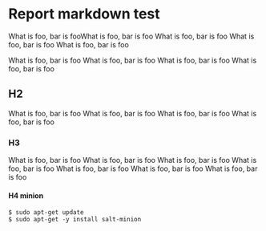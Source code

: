 # Report markdown test
What is foo, bar is fooWhat is foo, bar is foo
What is foo, bar is foo
What is foo, bar is foo
What is foo, bar is foo

What is foo, bar is foo
What is foo, bar is foo
What is foo, bar is foo
What is foo, bar is foo

## H2
What is foo, bar is foo
What is foo, bar is foo
What is foo, bar is foo
What is foo, bar is foo

### H3
What is foo, bar is foo
What is foo, bar is foo
What is foo, bar is foo
What is foo, bar is foo
What is foo, bar is foo
What is foo, bar is foo
What is foo, bar is foo

#### H4 minion
	$ sudo apt-get update
	$ sudo apt-get -y install salt-minion
	
